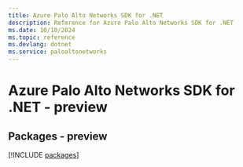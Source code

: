 ```yaml
---
title: Azure Palo Alto Networks SDK for .NET
description: Reference for Azure Palo Alto Networks SDK for .NET
ms.date: 10/10/2024
ms.topic: reference
ms.devlang: dotnet
ms.service: paloaltonetworks
---
```

# Azure Palo Alto Networks SDK for .NET - preview
## Packages - preview
[!INCLUDE [packages](palo-alto-networks-index.md)]